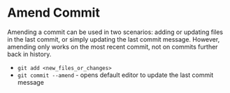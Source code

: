 # Amend Commit

Amending a commit can be used in two scenarios: adding or updating files in the last commit, or simply updating the last
commit message. However, amending only works on the most recent commit, not on commits further back in history.

- `git add <new_files_or_changes>`
- `git commit --amend` - opens default editor to update the last commit message
